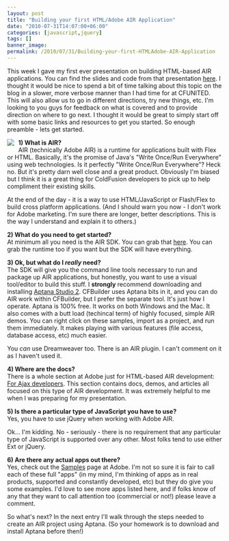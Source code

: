 ```yaml
---
layout: post
title: "Building your first HTML/Adobe AIR Application"
date: "2010-07-31T14:07:00+06:00"
categories: [javascript,jquery]
tags: []
banner_image: 
permalink: /2010/07/31/Building-your-first-HTMLAdobe-AIR-Application
---
```


This week I gave my first ever presentation on building HTML-based AIR applications. You can find the slides and code from that presentation <a href="http://www.raymondcamden.com/index.cfm/2010/7/29/Slides--Code-from-CFUNITED10">here</a>. I thought it would be nice to spend a bit of time talking about this topic on the blog in a slower, more verbose manner than I had time for at CFUNITED. This will also allow us to go in different directions, try new things, etc. I'm looking to you guys for feedback on what is covered and to provide direction on where to go next. I thought it would be great to simply start off with some basic links and resources to get you started. So enough preamble - lets get started.
<!--more-->
<img src="https://static.raymondcamden.com/images/cfjedi/Adobe_Air_logo.jpg" align="left" style="margin-right: 10px;margin-bottom:10px" />
<b>1) What is AIR?</b><br/>
AIR (technically Adobe AIR) is a runtime for applications built with Flex or HTML. Basically, it's the promise of Java's "Write Once/Run Everywhere" using web technologies. Is it perfectly "Write Once/Run Everywhere"? Heck no. But it's pretty darn well close and a great product. Obviously I'm biased but I think it is a great thing for ColdFusion developers to pick up to help compliment their existing skills. 

At the end of the day - it is a way to use HTML/JavaScript or Flash/Flex to build cross platform applications. (And I should warn you now - I don't work for Adobe marketing. I'm sure there are longer, better descriptions. This is the way I understand and explain it to others.)

<b>2) What do you need to get started?</b><br/>
At minimum all you need is the AIR SDK. You can grab that <a href="http://www.adobe.com/go/air_sdk/">here</a>. You can grab the runtime too if you want but the SDK will have everything. 

<b>3) Ok, but what do I <i>really</i> need?</b><br/>
The SDK will give you the command line tools necessary to run and package up AIR applications, but honestly, you want to use a visual tool/editor to build this stuff. I <b>strongly</b> recommend downloading and installing <a href="http://www.aptana.com/">Aptana Studio 2</a>. CFBuilder uses Aptana bits in it, and you can do AIR work within CFBuilder, but I prefer the separate tool. It's just how I operate. Aptana is 100% free. It works on both Windows and the Mac. It also comes with a butt load (techincal term) of highly focused, simple AIR demos. You can right click on these samples, import as a project, and run them immediately. It makes playing with various features (file access, database access, etc) much easier. 

You <i>can</i> use Dreamweaver too. There is an AIR plugin. I can't comment on it as I haven't used it.

<b>4) Where are the docs?</b><br/>
There is a whole section at Adobe just for HTML-based AIR development: <a href="http://www.adobe.com/products/air/develop/ajax/">For Ajax developers</a>. This section contains docs, demos, and articles all focused on this type of AIR development. It was extremely helpful to me when I was preparing for my presentation.

<b>5) Is there a particular type of JavaScript you have to use?</b><br/>
Yes, you have to use jQuery when working with Adobe AIR.

Ok... I'm kidding. No - seriously - there is no requirement that any particular type of JavaScript is supported over any other. Most folks tend to use either Ext or jQuery. 

<b>6) Are there any actual apps out there?</b><br/>
Yes, check out the <a href="http://www.adobe.com/devnet/air/ajax/samples.html">Samples</a> page at Adobe. I'm not so sure it is fair to call each of these full "apps" (in my mind, I'm thinking of apps as in real products, supported and constantly developed, etc) but they do give you some examples. I'd love to see more apps listed here, and if folks know of any that they want to call attention too (commercial or not!) please leave a comment.

So what's next? In the next entry I'll walk through the steps needed to create an AIR project using Aptana. (So your homework is to download and install Aptana before then!)
